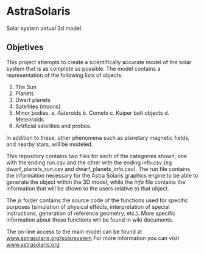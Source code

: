 # AstraSolaris
Solar system virtual 3d model.

## Objetives
This project attempts to create a scientifically accurate model of the solar system that is as complete as possible.
The model contains a representation of the following lists of objects:

1. The Sun
2. Planets
3. Dwarf planets
3. Satellites (moons)
4. Minor bodies.
  a. Asteroids
  b. Comets
  c. Kuiper belt objects
  d. Meteoroids
5. Artificial satellites and probes.

In addition to these, other phenomena such as planetary magnetic fields, and nearby stars, will be modeled.

This repository contains two files for each of the categories shown, one with the ending run.csv and the other with the ending info.csv (eg dwarf_planets_run.csv and dwarf_planets_info.csv). The _run_ file contains the information necessary for the Astra Solaris graphics engine to be able to generate the object within the 3D model, while the _info_ file contains the information that will be shown to the users relative to that object.

The js folder contains the source code of the functions used for specific purposes (simulation of physical effects, interpretation of special instructions, generation of reference geometry, etc.). More specific information about these functions will be found in wiki documents.

The on-line access to the main model can be found at www.astrasolaris.org/solarsystem
For more information you can visit www.astrasolaris.org




